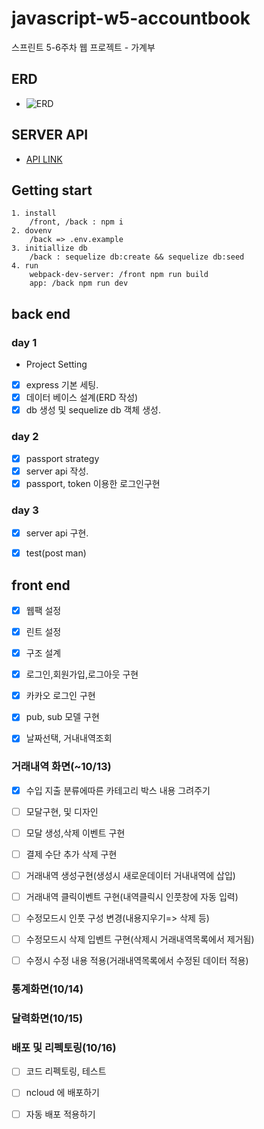 # javascript-w5-accountbook
스프린트 5-6주차 웹 프로젝트 - 가계부


## ERD

- ![ERD](https://user-images.githubusercontent.com/49400477/95411156-b26e1000-0960-11eb-89cd-b507320a528e.PNG) 

## SERVER API

- [API LINK](https://docs.google.com/spreadsheets/d/1zChKgQXQk_B6gwmwXotwr46t_PzTYat0vUd1y8RDF0E/edit#gid=0)

## Getting start
    1. install
        /front, /back : npm i
    2. dovenv
        /back => .env.example
    3. initiallize db
        /back : sequelize db:create && sequelize db:seed
    4. run
        webpack-dev-server: /front npm run build
        app: /back npm run dev
        
## back end

### day 1

- Project Setting
- [x] express 기본 세팅.
- [x] 데이터 베이스  설계(ERD 작성)
- [x] db 생성 및 sequelize db 객체 생성.

### day 2 

- [x] passport strategy
- [x] server api 작성.
- [x] passport, token 이용한 로그인구현

### day 3

- [x] server api 구현.
- [x] test(post man) 


## front end

- [x] 웹팩 설정
- [x] 린트 설정
- [x] 구조 설계
- [x] 로그인,회원가입,로그아웃 구현 
- [x] 카카오 로그인 구현
- [x] pub, sub 모델 구현
- [x] 날짜선택, 거내내역조회 



### 거래내역 화면(~10/13)

- [x] 수입 지출 분류에따른 카테고리 박스 내용 그려주기
- [ ] 모달구현, 및 디자인
- [ ] 모달 생성,삭제 이벤트 구현 
- [ ] 결제 수단 추가 삭제 구현
- [ ] 거래내역 생성구현(생성시 새로운데이터 거내내역에 삽입)

- [ ] 거래내역 클릭이벤트 구현(내역클릭시 인풋창에 자동 입력)
- [ ] 수정모드시 인풋 구성 변경(내용지우기=> 삭제 등)
- [ ] 수정모드시 삭제 입벤트 구현(삭제시 거래내역목록에서 제거됨)
- [ ] 수정시 수정 내용 적용(거래내역목록에서 수정된 데이터 적용)


### 통계화면(10/14)


### 달력화면(10/15)


### 배포 및 리펙토링(10/16)

- [ ] 코드 리펙토링, 테스트 
- [ ] ncloud 에 배포하기
- [ ] 자동 배포 적용하기








 